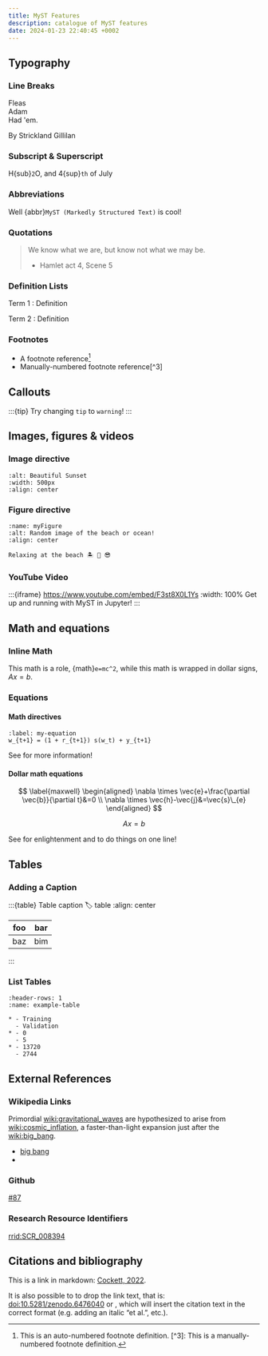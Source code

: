 ```yaml
---
title: MyST Features
description: catalogue of MyST features
date: 2024-01-23 22:40:45 +0002
---
```


## Typography

### Line Breaks

Fleas\
Adam\
Had 'em.

By Strickland Gillilan

### Subscript & Superscript

H{sub}`2`O, and 4{sup}`th` of July

### Abbreviations

Well {abbr}`MyST (Markedly Structured Text)` is cool!

### Quotations

> We know what we are, but know not what we may be.
>
> - Hamlet act 4, Scene 5

### Definition Lists

Term 1 : Definition

Term 2 : Definition

### Footnotes

- A footnote reference[^myref]
- Manually-numbered footnote reference[^3]

[^myref]: This is an auto-numbered footnote definition. [^3]: This is a
manually-numbered footnote definition.

## Callouts

<!-- deno-fmt-ignore-start -->
:::{tip}
Try changing `tip` to `warning`!
:::
<!-- deno-fmt-ignore-end -->

## Images, figures & videos

### Image directive

```{image} https://source.unsplash.com/random/500x150?sunset
:alt: Beautiful Sunset
:width: 500px
:align: center
```

### Figure directive

```{figure} https://source.unsplash.com/random/400x200?beach,ocean
:name: myFigure
:alt: Random image of the beach or ocean!
:align: center

Relaxing at the beach 🏝 🌊 😎
```

### YouTube Video

:::{iframe} https://www.youtube.com/embed/F3st8X0L1Ys :width: 100% Get up and
running with MyST in Jupyter! :::

## Math and equations

### Inline Math

This math is a role, {math}`e=mc^2`, while this math is wrapped in dollar signs,
$Ax=b$.

### Equations

#### Math directives

```{math}
:label: my-equation
w_{t+1} = (1 + r_{t+1}) s(w_t) + y_{t+1}
```

See [](#my-equation) for more information!

#### Dollar math equations

$$ \label{maxwell} \begin{aligned} \nabla \times \vec{e}+\frac{\partial
\vec{b}}{\partial t}&=0 \\ \nabla \times \vec{h}-\vec{j}&=\vec{s}\_{e}
\end{aligned} $$

$$ \label{one-liner} Ax=b $$

See [](#maxwell) for enlightenment and [](#one-liner) to do things on one line!

## Tables

### Adding a Caption

:::{table} Table caption :label: table :align: center

| foo | bar |
| --- | --- |
| baz | bim |

:::

### List Tables

```{list-table} This table title
:header-rows: 1
:name: example-table

* - Training
  - Validation
* - 0
  - 5
* - 13720
  - 2744
```

## External References

### Wikipedia Links

Primordial <wiki:gravitational_waves> are hypothesized to arise from
<wiki:cosmic_inflation>, a faster-than-light expansion just after the
<wiki:big_bang>.

- [big bang](wiki:The_Big_Bang_Theory)
- [](wiki:big_bang)

### Github

[#87](https://github.com/executablebooks/myst-theme/pull/87)

### Research Resource Identifiers

[](rrid:SCR_008394)

<rrid:SCR_008394>

## Citations and bibliography

This is a link in markdown:
[Cockett, 2022](https://doi.org/10.5281/zenodo.6476040).

It is also possible to to drop the link text, that is:
<doi:10.5281/zenodo.6476040> or [](doi:10.5281/zenodo.6476040), which will
insert the citation text in the correct format (e.g. adding an italic “et al.”,
etc.).
